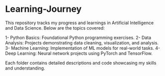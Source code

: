 # Learning-Journey
This repository tracks my progress and learnings in Artificial Intelligence and Data Science. Below are the topics covered:

1- Python Basics: Foundational Python programming exercises.
2- Data Analysis: Projects demonstrating data cleaning, visualization, and analysis.
3- Machine Learning: Implementation of ML models for real-world tasks.
4- Deep Learning: Neural network projects using PyTorch and TensorFlow.

Each folder contains detailed descriptions and code showcasing my skills and understanding.

